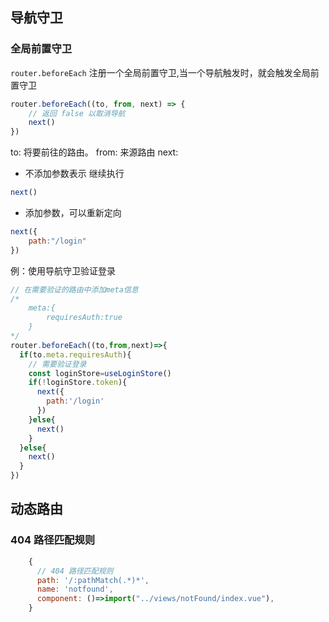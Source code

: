## 导航守卫
### 全局前置守卫
`router.beforeEach` 注册一个全局前置守卫,当一个导航触发时，就会触发全局前置守卫
```js
router.beforeEach((to, from, next) => {
	// 返回 false 以取消导航
	next() 
})
```
to: 将要前往的路由。
from: 来源路由
next: 
- 不添加参数表示 继续执行
```js
next()
```
- 添加参数，可以重新定向
```js
next({
	path:"/login"
})
```
例：使用导航守卫验证登录
```js
// 在需要验证的路由中添加meta信息
/*
	meta:{
		requiresAuth:true
	}
*/
router.beforeEach((to,from,next)=>{
  if(to.meta.requiresAuth){
    // 需要验证登录
    const loginStore=useLoginStore()
    if(!loginStore.token){
      next({
        path:'/login'
      })
    }else{
      next()
    }
  }else{
    next()
  }
})
```
## 动态路由
### 404 路径匹配规则
```js
    {
      // 404 路径匹配规则
      path: '/:pathMatch(.*)*',
      name: 'notfound',
      component: ()=>import("../views/notFound/index.vue"),
    }
```
